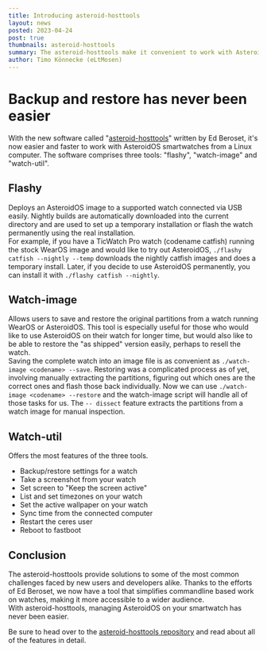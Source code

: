 ```yaml
---
title: Introducing asteroid-hosttools
layout: news
posted: 2023-04-24
post: true
thumbnails: asteroid-hosttools
summary: The asteroid-hosttools make it convenient to work with AsteroidOS smartwatches from a Linux computer.
author: Timo Könnecke (eLtMosen)
---
```

# Backup and restore has never been easier

With the new software called "[asteroid-hosttools](https://github.com/beroset/asteroid-hosttools)" written by Ed Beroset, it's now easier and faster to work with AsteroidOS smartwatches from a Linux computer. The software comprises three tools: "flashy", "watch-image" and "watch-util".

## Flashy
Deploys an AsteroidOS image to a supported watch connected via USB easily. Nightly builds are automatically downloaded into the current directory and are used to set up a temporary installation or flash the watch permanently using the real installation.\
For example, if you have a TicWatch Pro watch (codename catfish) running the stock WearOS image and would like to try out AsteroidOS, `./flashy catfish --nightly --temp` downloads the nightly catfish images and does a temporary install. Later, if you decide to use AsteroidOS permanently, you can install it with `./flashy catfish --nightly`.

## Watch-image
Allows users to save and restore the original partitions from a watch running WearOS or AsteroidOS. This tool is especially useful for those who would like to use AsteroidOS on their watch for longer time, but would also like to be able to restore the "as shipped" version easily, perhaps to resell the watch.\
Saving the complete watch into an image file is as convenient as `./watch-image <codename> --save`. Restoring was a complicated process as of yet, involving manually extracting the partitions, figuring out which ones are the correct ones and flash those back individually. Now we can use `./watch-image <codename> --restore` and the watch-image script will handle all of those tasks for us. The `-- dissect` feature extracts the partitions from a watch image for manual inspection.

## Watch-util
Offers the most features of the three tools.
- Backup/restore settings for a watch
- Take a screenshot from your watch
- Set screen to "Keep the screen active"
- List and set timezones on your watch
- Set the active wallpaper on your watch
- Sync time from the connected computer
- Restart the ceres user
- Reboot to fastboot

## Conclusion
The asteroid-hosttools provide solutions to some of the most common challenges faced by new users and developers alike. Thanks to the efforts of Ed Beroset, we now have a tool that simplifies commandline based work on watches, making it more accessible to a wider audience.\
With asteroid-hosttools, managing AsteroidOS on your smartwatch has never been easier.

Be sure to head over to the [asteroid-hosttools repository](https://github.com/beroset/asteroid-hosttools) and read about all of the features in detail.
